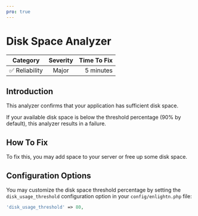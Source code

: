 ```yaml
---
pro: true
---
```


# Disk Space Analyzer <Badge text="PRO" type="tip"/>

| Category       | Severity   | Time To Fix  |
| -------------  |:----------:| ------------:|
| :white_check_mark: Reliability | Major | 5 minutes   |

## Introduction

This analyzer confirms that your application has sufficient disk space.

If your available disk space is below the threshold percentage (90% by default), this analyzer results in a failure.

## How To Fix

To fix this, you may add space to your server or free up some disk space.

## Configuration Options

You may customize the disk space threshold percentage by setting the `disk_usage_threshold` configuration option in your `config/enlightn.php` file:

```php
'disk_usage_threshold' => 80,
```
